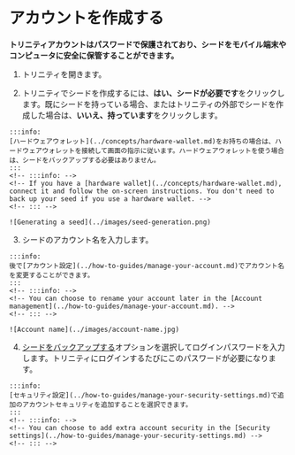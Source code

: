 # アカウントを作成する
<!-- # Create an account -->

**トリニティアカウントはパスワードで保護されており、シードをモバイル端末やコンピュータに安全に保管することができます。**
<!-- **Trinity accounts are password-protected to secure and store your seeds on your mobile device or computer.** -->

1. トリニティを開きます。
  <!-- 1. Open Trinity -->

2. トリニティでシードを作成するには、**はい、シードが必要です**をクリックします。既にシードを持っている場合、またはトリニティの外部でシードを作成した場合は、**いいえ、持っています**をクリックします。
  <!-- 2. To create a seed in Trinity, click **Yes, I need a seed**. If you already have a seed, or if you created a seed outside of Trinity, click **No, I have one**. -->

    :::info:
    [ハードウェアウォレット](../concepts/hardware-wallet.md)をお持ちの場合は、ハードウェアウォレットを接続して画面の指示に従います。ハードウェアウォレットを使う場合は、シードをバックアップする必要はありません。
    :::
    <!-- :::info: -->
    <!-- If you have a [hardware wallet](../concepts/hardware-wallet.md), connect it and follow the on-screen instructions. You don't need to back up your seed if you use a hardware wallet. -->
    <!-- ::: -->

    ![Generating a seed](../images/seed-generation.png)

3. シードのアカウント名を入力します。
  <!-- 3. Enter an account name for your seed -->

    :::info:
    後で[アカウント設定](../how-to-guides/manage-your-account.md)でアカウント名を変更することができます。
    :::
    <!-- :::info: -->
    <!-- You can choose to rename your account later in the [Account management](../how-to-guides/manage-your-account.md). -->
    <!-- ::: -->

    ![Account name](../images/account-name.jpg)

4. [シードをバックアップする](../how-to-guides/back-up-seed.md)オプションを選択してログインパスワードを入力します。トリニティにログインするたびにこのパスワードが必要になります。
  <!-- 4. Select an option to [back up your seed](../how-to-guides/back-up-seed.md) and enter a login password. You will need this password every time you log into Trinity. -->

    :::info:
    [セキュリティ設定](../how-to-guides/manage-your-security-settings.md)で追加のアカウントセキュリティを追加することを選択できます。
    :::
    <!-- :::info: -->
    <!-- You can choose to add extra account security in the [Security settings](../how-to-guides/manage-your-security-settings.md) -->
    <!-- ::: -->
